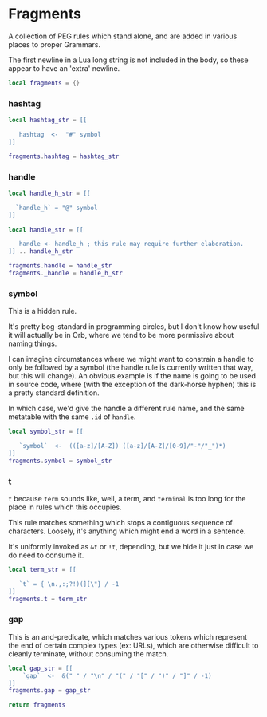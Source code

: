 # Fragments


  A collection of PEG rules which stand alone, and are added in various places
to proper Grammars.


The first newline in a Lua long string is not included in the body, so these
appear to have an 'extra' newline.

```lua
local fragments = {}
```
### hashtag

```lua
local hashtag_str = [[

   hashtag  <-  "#" symbol
]]

fragments.hashtag = hashtag_str
```
### handle

```lua
local handle_h_str = [[

  `handle_h` = "@" symbol
]]

local handle_str = [[

   handle <- handle_h ; this rule may require further elaboration.
]] .. handle_h_str

fragments.handle = handle_str
fragments._handle = handle_h_str
```
### symbol

This is a hidden rule.


It's pretty bog-standard in programming circles, but I don't know how useful
it will actually be in Orb, where we tend to be more permissive about naming
things.


I can imagine circumstances where we might want to constrain a handle to only
be followed by a symbol (the handle rule is currently written that way, but
this will change).  An obvious example is if the name is going to be used in
source code, where (with the exception of the dark-horse hyphen) this is a
pretty standard definition.


In which case, we'd give the handle a different rule name, and the same
metatable with the same ``.id`` of ``handle``.

```lua
local symbol_str = [[

   `symbol`  <-  (([a-z]/[A-Z]) ([a-z]/[A-Z]/[0-9]/"-"/"_")*)
]]
fragments.symbol = symbol_str
```
### t

``t`` because ``term`` sounds like, well, a term, and ``terminal`` is too long for
the place in rules which this occupies.


This rule matches something which stops a contiguous sequence of characters.
Loosely, it's anything which might end a word in a sentence.


It's uniformly invoked as ``&t`` or ``!t``, depending, but we hide it just in
case we do need to consume it.

```lua
local term_str = [[

   `t` = { \n.,:;?!)(][\"} / -1
]]
fragments.t = term_str
```
### gap

This is an and-predicate, which matches various tokens which represent the
end of certain complex types (ex: URLs), which are otherwise difficult to
cleanly terminate, without consuming the match.

```lua
local gap_str = [[
    `gap`  <-  &(" " / "\n" / "(" / "[" / ")" / "]" / -1)
]]
fragments.gap = gap_str
```
```lua
return fragments
```
